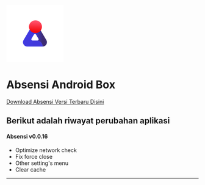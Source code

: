 ![Logo](https://github.com/ibnunaufal/stb-launcher/raw/master/Logo-new.png)

# Absensi Android Box
[Download Absensi Versi Terbaru Disini](https://raw.githubusercontent.com/ibnunaufal/stb-launcher/master/Absensi/Latest/app-debug.apk "Download Absensi Versi Terbaru Disini")

## Berikut adalah riwayat perubahan aplikasi

#### Absensi v0.0.16
- Optimize network check
- Fix force close
- Other setting's menu
- Clear cache
---